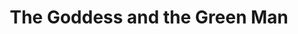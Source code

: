 ---
title: "The Goddess and the Green Man"
url: /glastonbury/the-goddess-and-the-green-man/
shop: esoteric
---